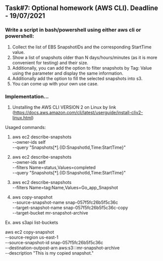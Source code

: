 ## Task#7: Optional homework (AWS CLI). Deadline - 19/07/2021

### Write a script in bash/powershell using either aws cli or powershell:
1. Collect the list of EBS SnapshotIDs and the corresponding StartTime value.
2. Show a list of snapshots older than N days/hours/minutes (as it is more convenient for testing) and their size.
3. Additionally, you can add the option to filter snapshots by Tag: Value using the parameter and display the same information.
4. Additionally add the option to fill the selected snapshots into s3.
5. You can come up with your own use case.

### Implementation...
1. Unstalling the AWS CLI VERSION 2 on Linux by link (https://docs.aws.amazon.com/cli/latest/userguide/install-cliv2-linux.html) 

Usaged commands:
1. aws ec2 describe-snapshots \
    --owner-ids self \
    --query "Snapshots[*].{ID:SnapshotId,Time:StartTime}"

2. aws ec2 describe-snapshots \
    --owner-ids self \
    --filters Name=status,Values=completed \
    --query "Snapshots[*].{ID:SnapshotId,Time:StartTime}"

3. aws ec2 describe-snapshots \
    --filters Name=tag:Name,Values=Go_app_Snapshot

4. aws copy-snapshot \
    --source-snapshot-name snap-057f5fc26b5f5c36c \
    --target-snapshot-name snap-057f5fc26b5f5c36c-copy \
    --target-bucket mr-snapshot-archive

Ex. aws s3api list-buckets

aws ec2 copy-snapshot \
    --source-region us-east-1 \
    --source-snapshot-id snap-057f5fc26b5f5c36c \
    --destination-outpost-arn aws:s3:::mr-snapshot-archive \
    --description "This is my copied snapshot."